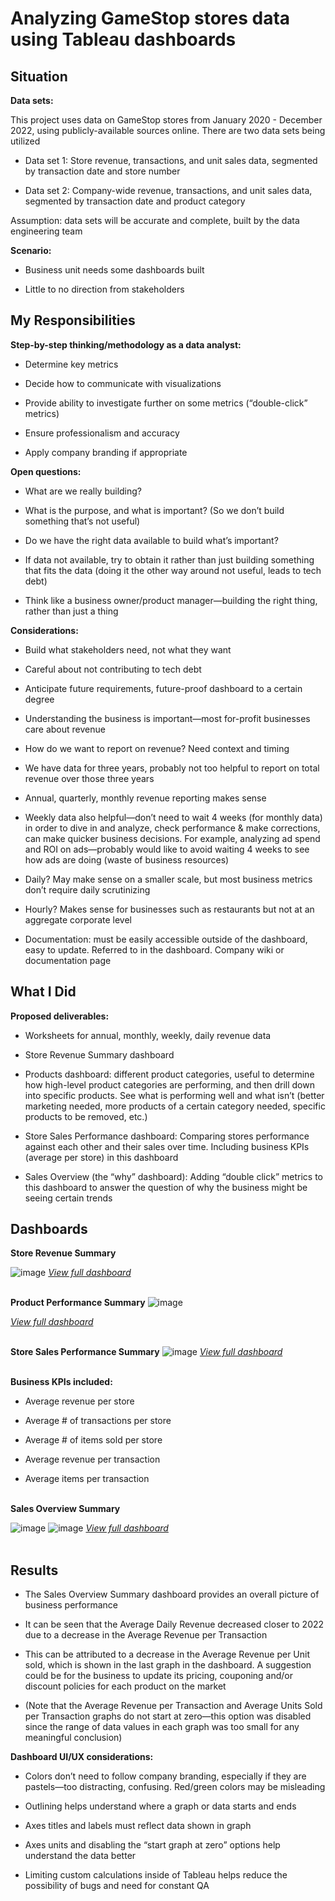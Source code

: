 # Analyzing GameStop stores data using Tableau dashboards

## Situation

**Data sets:**

This project uses data on GameStop stores from January 2020 - December 2022, using publicly-available sources online. There are two data sets being utilized

- Data set 1: Store revenue, transactions, and unit sales data, segmented by transaction date and store number

- Data set 2: Company-wide revenue, transactions, and unit sales data, segmented by transaction date and product category

Assumption: data sets will be accurate and complete, built by the data engineering team

**Scenario:**

- Business unit needs some dashboards built

- Little to no direction from stakeholders
‍

## My Responsibilities

**Step-by-step thinking/methodology as a data analyst:**

- Determine key metrics

- Decide how to communicate with visualizations

- Provide ability to investigate further on some metrics (“double-click” metrics)

- Ensure professionalism and accuracy

- Apply company branding if appropriate

**Open questions:**

- What are we really building?

- What is the purpose, and what is important? (So we don’t build something that’s not useful)

- Do we have the right data available to build what’s important?

- If data not available, try to obtain it rather than just building something that fits the data (doing it the other way around not useful, leads to tech debt)

- Think like a business owner/product manager—building the right thing, rather than just a thing

**Considerations:**

- Build what stakeholders need, not what they want

- Careful about not contributing to tech debt

- Anticipate future requirements, future-proof dashboard to a certain degree

- Understanding the business is important—most for-profit businesses care about revenue

- How do we want to report on revenue? Need context and timing

- We have data for three years, probably not too helpful to report on total revenue over those three years

- Annual, quarterly, monthly revenue reporting makes sense

- Weekly data also helpful—don’t need to wait 4 weeks (for monthly data) in order to dive in and analyze, check performance & make corrections, can make quicker business decisions. For example, analyzing ad spend and ROI on ads—probably would like to avoid waiting 4 weeks to see how ads are doing (waste of business resources)

- Daily? May make sense on a smaller scale, but most business metrics don’t require daily scrutinizing

- Hourly? Makes sense for businesses such as restaurants but not at an aggregate corporate level

- Documentation: must be easily accessible outside of the dashboard, easy to update. Referred to in the dashboard. Company wiki or documentation page
‍

## What I Did

**Proposed deliverables:**

- Worksheets for annual, monthly, weekly, daily revenue data

- Store Revenue Summary dashboard

- Products dashboard: different product categories, useful to determine how high-level product categories are performing, and then drill down into specific products. See what is performing well and what isn’t (better marketing needed, more products of a certain category needed, specific products to be removed, etc.)

- Store Sales Performance dashboard: Comparing stores performance against each other and their sales over time. Including business KPIs (average per store) in this dashboard

- Sales Overview (the “why” dashboard): Adding “double click” metrics to this dashboard to answer the question of why the business might be seeing certain trends
‍

## Dashboards

**Store Revenue Summary**

![image](https://github.com/HassanRashid/gamestop-stores-tableau-dashboards/assets/25117682/46c9e2b7-f8b4-4f81-9c9c-16b23ae0368b)
_[View full dashboard](https://public.tableau.com/app/profile/hassan.rashid1868/viz/SalesOverview-Hassan/store_revenue_performance_summary?publish=yes)_
<br><br/>

**Product Performance Summary**
![image](https://github.com/HassanRashid/gamestop-stores-tableau-dashboards/assets/25117682/0e8be13d-47a9-497b-9be3-7410fe207a2e)

_[View full dashboard](https://public.tableau.com/app/profile/hassan.rashid1868/viz/ProductPerformanceSummary-Hassan/product_performance_summary?publish=yes)_
<br><br/>

**Store Sales Performance Summary**
![image](https://github.com/HassanRashid/gamestop-stores-tableau-dashboards/assets/25117682/e1179f0d-a3b7-40ce-9a97-218d50e2b6d0)
_[View full dashboard](https://public.tableau.com/app/profile/hassan.rashid1868/viz/StoreSalesPerformanceSummary-Hassan/store_sales_performance_summary?publish=yes)_
<br><br/>

**Business KPIs included:**

- Average revenue per store

- Average # of transactions per store

- Average # of items sold per store

- Average revenue per transaction

- Average items per transaction
<br><br/>

**Sales Overview Summary**

![image](https://github.com/HassanRashid/gamestop-stores-tableau-dashboards/assets/25117682/7966268a-40e7-4658-bbfd-1f504e97d81a)
![image](https://github.com/HassanRashid/gamestop-stores-tableau-dashboards/assets/25117682/1551e969-8736-4902-957b-b083e5a09aac)
_[View full dashboard](https://public.tableau.com/app/profile/hassan.rashid1868/viz/SalesOverview-Hassan/sales_overview?publish=yes)_
<br><br/>

## Results

- The Sales Overview Summary dashboard provides an overall picture of business performance

- It can be seen that the Average Daily Revenue decreased closer to 2022 due to a decrease in the Average Revenue per Transaction

- This can be attributed to a decrease in the Average Revenue per Unit sold, which is shown in the last graph in the dashboard. A suggestion could be for the business to update its pricing, couponing and/or discount policies for each product on the market

- (Note that the Average Revenue per Transaction and Average Units Sold per Transaction graphs do not start at zero—this option was disabled since the range of data values in each graph was too small for any meaningful conclusion)
‍

**Dashboard UI/UX considerations:**

- Colors don’t need to follow company branding, especially if they are pastels—too distracting, confusing. Red/green colors may be misleading

- Outlining helps understand where a graph or data starts and ends

- Axes titles and labels must reflect data shown in graph

- Axes units and disabling the “start graph at zero” options help understand the data better

- Limiting custom calculations inside of Tableau helps reduce the possibility of bugs and need for constant QA
